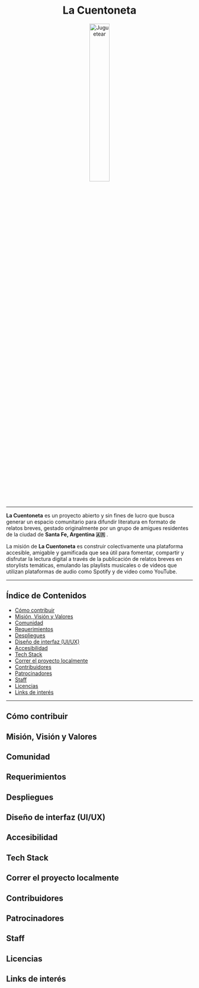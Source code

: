 <div align="center" width="100%">
    <h1>La Cuentoneta</h1>
    <picture>
        <source media="(prefers-color-scheme: dark)" srcset="https://github.com/rolivencia/cuentoneta/assets/32349705/b0ea0659-3c9d-4c4f-9d14-ab60d50dd832">
        <img width="33%" alt="Juguetear" src="https://github.com/rolivencia/cuentoneta/assets/32349705/b0ea0659-3c9d-4c4f-9d14-ab60d50dd832">
    </picture>
</div>

---
**La Cuentoneta** es un proyecto abierto y sin fines de lucro que busca generar un espacio comunitario para difundir literatura en formato de relatos breves, gestado originalmente por un grupo de amigues residentes de la ciudad de **Santa Fe, Argentina 🇦🇷** .

La misión de **La Cuentoneta** es construir colectivamente una plataforma accesible, amigable y gamificada que sea útil para fomentar, compartir y disfrutar la lectura digital a través de la publicación de relatos breves en storylists temáticas, emulando las playlists musicales o de videos que utilizan plataformas de audio como Spotify y de video como YouTube.

---
## Índice de Contenidos
- [Cómo contribuir](#cómo-contribuir)
- [Misión, Visión y Valores](#misión-visión-y-valores)
- [Comunidad](#comunidad)
- [Requerimientos](#requerimientos)
- [Despliegues](#despliegues)
- [Diseño de interfaz (UI/UX)](#diseño-de-interfaz-uiux)
- [Accesibilidad](#accesibilidad)
- [Tech Stack](#tech-stack)
- [Correr el proyecto localmente](#correr-el-proyecto-localmente)
- [Contribuidores](#contribuidores)
- [Patrocinadores](#patrocinadores)
- [Staff](#staff)
- [Licencias](#licencias)
- [Links de interés](#links-de-interés)
--- 

## Cómo contribuir
## Misión, Visión y Valores
## Comunidad
## Requerimientos
## Despliegues
## Diseño de interfaz (UI/UX)
## Accesibilidad
## Tech Stack
## Correr el proyecto localmente
## Contribuidores
## Patrocinadores
## Staff
## Licencias
## Links de interés
